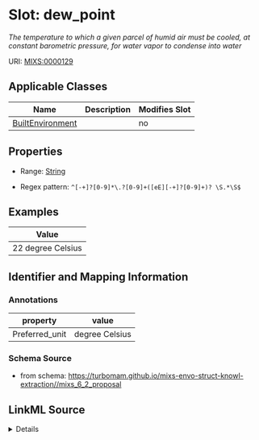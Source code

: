 # Slot: dew_point


_The temperature to which a given parcel of humid air must be cooled, at constant barometric pressure, for water vapor to condense into water_



URI: [MIXS:0000129](https://w3id.org/mixs/0000129)



<!-- no inheritance hierarchy -->




## Applicable Classes

| Name | Description | Modifies Slot |
| --- | --- | --- |
[BuiltEnvironment](BuiltEnvironment.md) |  |  no  |







## Properties

* Range: [String](String.md)

* Regex pattern: `^[-+]?[0-9]*\.?[0-9]+([eE][-+]?[0-9]+)? \S.*\S$`






## Examples

| Value |
| --- |
| 22 degree Celsius |

## Identifier and Mapping Information





### Annotations

| property | value |
| --- | --- |
| Preferred_unit | degree Celsius |



### Schema Source


* from schema: https://turbomam.github.io/mixs-envo-struct-knowl-extraction//mixs_6_2_proposal




## LinkML Source

<details>
```yaml
name: dew_point
annotations:
  Preferred_unit:
    tag: Preferred_unit
    value: degree Celsius
description: The temperature to which a given parcel of humid air must be cooled,
  at constant barometric pressure, for water vapor to condense into water
title: dew point
examples:
- value: 22 degree Celsius
from_schema: https://turbomam.github.io/mixs-envo-struct-knowl-extraction//mixs_6_2_proposal
rank: 1000
slot_uri: MIXS:0000129
multivalued: false
alias: dew_point
domain_of:
- BuiltEnvironment
range: string
required: false
recommended: false
pattern: ^[-+]?[0-9]*\.?[0-9]+([eE][-+]?[0-9]+)? \S.*\S$

```
</details>